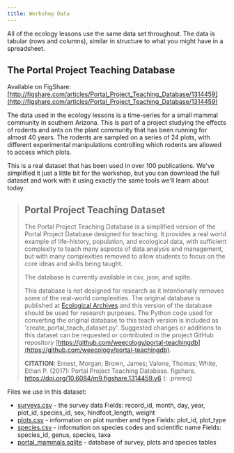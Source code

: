 ```yaml
---
title: Workshop Data
---
```


All of the ecology lessons use the same data set throughout. The data is tabular (rows and columns), similar in structure to what you might have in a spreadsheet.

## The Portal Project Teaching Database

Available on FigShare: [http://figshare.com/articles/Portal_Project_Teaching_Database/1314459](http://figshare.com/articles/Portal_Project_Teaching_Database/1314459)

The data used in the ecology lessons is a time-series for a small mammal community
in southern Arizona. This is part of a project studying the effects of rodents
and ants on the plant community that has been running for almost 40 years. The
rodents are sampled on a series of 24 plots, with different experimental
manipulations controlling which rodents are allowed to access which plots.

This is a real dataset that has been used in over 100 publications. We've simplified
it just a little bit for the workshop, but you can download the full dataset and work
with it using exactly the same tools we'll learn about today.

> ## Portal Project Teaching Dataset
> The Portal Project Teaching Database is a simplified version of the Portal Project Database designed for teaching. It provides a real world example of life-history, population, and ecological data, with sufficient complexity to teach many aspects of data analysis and management, but with many complexities removed to allow students to focus on the core ideas and skills being taught.
>
> The database is currently available in csv, json, and sqlite.
>
> This database is not designed for research as it intentionally removes some of the real-world complexities. The original database is published at [Ecological Archives](https://esapubs.org/archive/ecol/E090/118/) and this version of the database should be used for research purposes. The Python code used for converting the original database to this teach version is included as 'create_portal_teach_dataset.py'. Suggested changes or additions to this dataset can be requested or contributed in the project GitHub repository [https://github.com/weecology/portal-teachingdb](https://github.com/weecology/portal-teachingdb).
>
> **CITATION:** Ernest, Morgan; Brown, James; Valone, Thomas; White, Ethan P. (2017): Portal Project Teaching Database. figshare. https://doi.org/10.6084/m9.figshare.1314459.v6
{: .prereq}


Files we use in this dataset:

- [surveys.csv](https://ndownloader.figshare.com/files/2292172) - the survey data
Fields: record_id, month, day, year, plot_id, species_id, sex, hindfoot_length, weight
- [plots.csv](https://ndownloader.figshare.com/files/3299474) - information on plot number and type
Fields: plot_id, plot_type
- [species.csv](https://ndownloader.figshare.com/files/3299483) - information on species codes and scientific name
Fields: species_id, genus, species, taxa
- [portal_mammals.sqlite](https://ndownloader.figshare.com/files/2292171) - database of survey, plots and species tables
